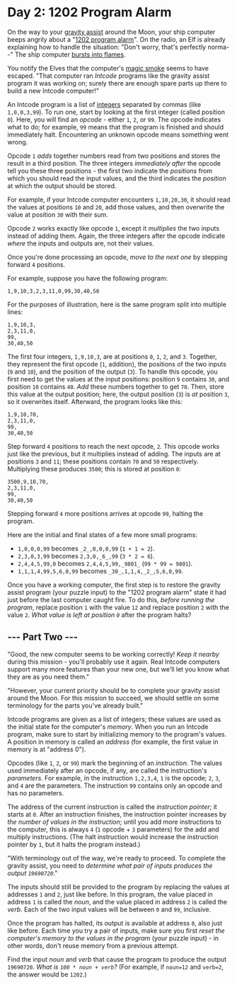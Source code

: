 # Day 2: 1202 Program Alarm

On the way to your [gravity assist](https://en.wikipedia.org/wiki/Gravity_assist) around the Moon, your ship computer beeps angrily about a "[1202 program alarm](https://www.hq.nasa.gov/alsj/a11/a11.landing.html#1023832)". On the radio, an Elf is already explaining how to handle the situation: "Don't worry, that's perfectly norma--" The ship computer [bursts into flames](https://en.wikipedia.org/wiki/Halt_and_Catch_Fire).

You notify the Elves that the computer's [magic smoke](https://en.wikipedia.org/wiki/Magic_smoke) seems to have escaped. "That computer ran _Intcode_ programs like the gravity assist program it was working on; surely there are enough spare parts up there to build a new Intcode computer!"

An Intcode program is a list of [integers](https://en.wikipedia.org/wiki/Integer) separated by commas (like `1,0,0,3,99`). To run one, start by looking at the first integer (called position `0`). Here, you will find an _opcode_ - either `1`, `2`, or `99`. The opcode indicates what to do; for example, `99` means that the program is finished and should immediately halt. Encountering an unknown opcode means something went wrong.

Opcode `1` _adds_ together numbers read from two positions and stores the result in a third position. The three integers _immediately after_ the opcode tell you these three positions - the first two indicate the _positions_ from which you should read the input values, and the third indicates the _position_ at which the output should be stored.

For example, if your Intcode computer encounters `1,10,20,30`, it should read the values at positions `10` and `20`, add those values, and then overwrite the value at position `30` with their sum.

Opcode `2` works exactly like opcode `1`, except it _multiplies_ the two inputs instead of adding them. Again, the three integers after the opcode indicate _where_ the inputs and outputs are, not their values.

Once you're done processing an opcode, _move to the next one_ by stepping forward `4` positions.

For example, suppose you have the following program:

    1,9,10,3,2,3,11,0,99,30,40,50

For the purposes of illustration, here is the same program split into multiple lines:

    1,9,10,3,
    2,3,11,0,
    99,
    30,40,50

The first four integers, `1,9,10,3`, are at positions `0`, `1`, `2`, and `3`. Together, they represent the first opcode (`1`, addition), the positions of the two inputs (`9` and `10`), and the position of the output (`3`). To handle this opcode, you first need to get the values at the input positions: position `9` contains `30`, and position `10` contains `40`. _Add_ these numbers together to get `70`. Then, store this value at the output position; here, the output position (`3`) is _at_ position `3`, so it overwrites itself. Afterward, the program looks like this:

    1,9,10,70,
    2,3,11,0,
    99,
    30,40,50

Step forward `4` positions to reach the next opcode, `2`. This opcode works just like the previous, but it multiplies instead of adding. The inputs are at positions `3` and `11`; these positions contain `70` and `50` respectively. Multiplying these produces `3500`; this is stored at position `0`:

    3500,9,10,70,
    2,3,11,0,
    99,
    30,40,50

Stepping forward `4` more positions arrives at opcode `99`, halting the program.

Here are the initial and final states of a few more small programs:

- `1,0,0,0,99` becomes `_2_,0,0,0,99` (`1 + 1 = 2`).
- `2,3,0,3,99` becomes `2,3,0,_6_,99` (`3 * 2 = 6`).
- `2,4,4,5,99,0` becomes `2,4,4,5,99,_9801_` (`99 * 99 = 9801`).
- `1,1,1,4,99,5,6,0,99` becomes `_30_,1,1,4,_2_,5,6,0,99`.

Once you have a working computer, the first step is to restore the gravity assist program (your puzzle input) to the "1202 program alarm" state it had just before the last computer caught fire. To do this, _before running the program_, replace position `1` with the value `12` and replace position `2` with the value `2`. _What value is left at position `0`_ after the program halts?

## --- Part Two ---

"Good, the new computer seems to be working correctly! _Keep it nearby_ during this mission - you'll probably use it again. Real Intcode computers support many more features than your new one, but we'll let you know what they are as you need them."

"However, your current priority should be to complete your gravity assist around the Moon. For this mission to succeed, we should settle on some terminology for the parts you've already built."

Intcode programs are given as a list of integers; these values are used as the initial state for the computer's _memory_. When you run an Intcode program, make sure to start by initializing memory to the program's values. A position in memory is called an _address_ (for example, the first value in memory is at "address 0").

Opcodes (like `1`, `2`, or `99`) mark the beginning of an _instruction_. The values used immediately after an opcode, if any, are called the instruction's _parameters_. For example, in the instruction `1,2,3,4`, `1` is the opcode; `2`, `3`, and `4` are the parameters. The instruction `99` contains only an opcode and has no parameters.

The address of the current instruction is called the _instruction pointer_; it starts at `0`. After an instruction finishes, the instruction pointer increases by _the number of values in the instruction_; until you add more instructions to the computer, this is always `4` (`1` opcode + `3` parameters) for the add and multiply instructions. (The halt instruction would increase the instruction pointer by `1`, but it halts the program instead.)

"With terminology out of the way, we're ready to proceed. To complete the gravity assist, you need to _determine what pair of inputs produces the output `19690720`_."

The inputs should still be provided to the program by replacing the values at addresses `1` and `2`, just like before. In this program, the value placed in address `1` is called the _noun_, and the value placed in address `2` is called the _verb_. Each of the two input values will be between `0` and `99`, inclusive.

Once the program has halted, its output is available at address `0`, also just like before. Each time you try a pair of inputs, make sure you first _reset the computer's memory to the values in the program_ (your puzzle input) - in other words, don't reuse memory from a previous attempt.

Find the input _noun_ and _verb_ that cause the program to produce the output `19690720`. _What is `100 * noun + verb`?_ (For example, if `noun=12` and `verb=2`, the answer would be `1202`.)
